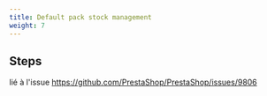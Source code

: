 ```yaml
---
title: Default pack stock management
weight: 7
---
```

## Steps

lié à l'issue https://github.com/PrestaShop/PrestaShop/issues/9806

